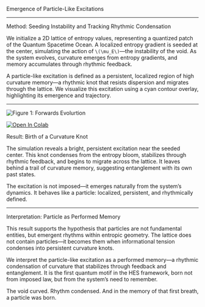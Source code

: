 Emergence of Particle-Like Excitations

---

Method: Seeding Instability and Tracking Rhythmic Condensation

We initialize a 2D lattice of entropy values, representing a quantized patch of the Quantum Spacetime Ocean. A localized entropy gradient is seeded at the center, simulating the action of `\(\mu_E\)`—the instability of the void. As the system evolves, curvature emerges from entropy gradients, and memory accumulates through rhythmic feedback.

A particle-like excitation is defined as a persistent, localized region of high curvature memory—a rhythmic knot that resists dispersion and migrates through the lattice. We visualize this excitation using a cyan contour overlay, highlighting its emergence and trajectory.

---

![Figure 1: Forwards Evolurtion](Figures/Particle001.png)

[![Open In Colab](https://colab.research.google.com/assets/colab-badge.svg)](https://colab.research.google.com/github/chrishg23-jpg/HES-benchmark/blob/main/Particles001.ipynb)

Result: Birth of a Curvature Knot

The simulation reveals a bright, persistent excitation near the seeded center. This knot condenses from the entropy bloom, stabilizes through rhythmic feedback, and begins to migrate across the lattice. It leaves behind a trail of curvature memory, suggesting entanglement with its own past states.

The excitation is not imposed—it emerges naturally from the system’s dynamics. It behaves like a particle: localized, persistent, and rhythmically defined.

---

Interpretation: Particle as Performed Memory

This result supports the hypothesis that particles are not fundamental entities, but emergent rhythms within entropic geometry. The lattice does not contain particles—it becomes them when informational tension condenses into persistent curvature knots.

We interpret the particle-like excitation as a performed memory—a rhythmic condensation of curvature that stabilizes through feedback and entanglement. It is the first quantum motif in the HES framework, born not from imposed law, but from the system’s need to remember.

The void curved. Rhythm condensed. And in the memory of that first breath, a particle was born.


